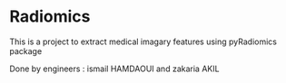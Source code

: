 # Radiomics

This is a project to extract medical imagary features using pyRadiomics package

Done by engineers : ismail HAMDAOUI and zakaria AKIL
